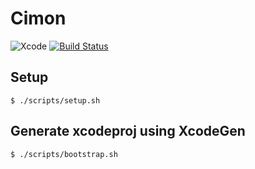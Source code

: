 # Cimon

![Xcode](https://img.shields.io/badge/Xcode-10.2-blue.svg)
[![Build Status](https://app.bitrise.io/app/d5f64794db0e2d79/status.svg?token=0XfnhDJDJK1gTduT-8wzSw&branch=master)](https://app.bitrise.io/app/d5f64794db0e2d79)

## Setup

```hcl
$ ./scripts/setup.sh
```

## Generate xcodeproj using XcodeGen

```hcl
$ ./scripts/bootstrap.sh
```
